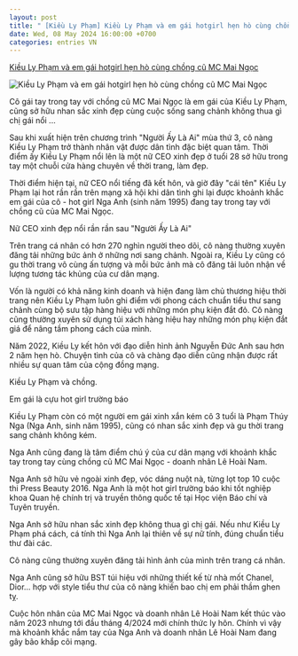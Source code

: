 ```yaml
---
layout: post
title: " [Kiều Ly Phạm] Kiều Ly Phạm và em gái hotgirl hẹn hò cùng chồng cũ MC Mai Ngọc"
date: Wed, 08 May 2024 16:00:00 +0700
categories: entries VN
---
```

[Kiều Ly Phạm và em gái hotgirl hẹn hò cùng chồng cũ MC Mai Ngọc](https://afamily.vn/chi-em-kieu-ly-pham-nguoi-la-ceo-noi-tieng-nguoi-la-hot-girl-truong-bao-chiem-song-voi-cai-nam-tay-chong-cu-mai-ngoc-20240508121137667.chn)

![Kiều Ly Phạm và em gái hotgirl hẹn hò cùng chồng cũ MC Mai Ngọc](https://afamilycdn.com/zoom/600_315/150157425591193600/2024/5/8/collageava-17151470953351215058890-26-0-445-800-crop-17151486409202126249715.jpg)

Cô gái tay trong tay với chồng cũ MC Mai Ngọc là em gái của Kiều Ly Phạm, cũng sở hữu nhan sắc xinh đẹp cùng cuộc sống sang chảnh không thua gì chị gái nổi ...

Sau khi xuất hiện trên chương trình "Người Ấy Là Ai" mùa thứ 3, cô nàng Kiều Ly Phạm trở thành nhân vật được dân tình đặc biệt quan tâm. Thời điểm ấy Kiều Ly Phạm nổi lên là một nữ CEO xinh đẹp ở tuổi 28 sở hữu trong tay một chuỗi cửa hàng chuyên về thời trang, làm đẹp.

Thời điểm hiện tại, nữ CEO nổi tiếng đã kết hôn, và giờ đây "cái tên" Kiều Ly Phạm lại hot rần rần trên mạng xã hội khi dân tình ghi lại được khoảnh khắc em gái của cô - hot girl Nga Anh (sinh năm 1995) đang tay trong tay với chồng cũ của MC Mai Ngọc.

Nữ CEO xinh đẹp nổi rần rần sau "Người Ấy Là Ai"

Trên trang cá nhân có hơn 270 nghìn người theo dõi, cô nàng thường xuyên đăng tải những bức ảnh ở những nơi sang chảnh. Ngoài ra, Kiều Ly cũng có gu thời trang vô cùng ấn tượng và mỗi bức ảnh mà cô đăng tải luôn nhận về lượng tương tác khủng của cư dân mạng.

Vốn là người có khả năng kinh doanh và hiện đang làm chủ thương hiệu thời trang nên Kiều Ly Phạm luôn ghi điểm với phong cách chuẩn tiểu thư sang chảnh cùng bộ sưu tập hàng hiệu với những món phụ kiện đắt đỏ. Cô nàng cũng thường xuyên sử dụng túi xách hàng hiệu hay những món phụ kiện đắt giá để nâng tầm phong cách của mình.

Năm 2022, Kiều Ly kết hôn với đạo diễn hình ảnh Nguyễn Đức Anh sau hơn 2 năm hẹn hò. Chuyện tình của cô và chàng đạo diễn cũng nhận được rất nhiều sự quan tâm của cộng đồng mạng.

Kiều Ly Phạm và chồng.

Em gái là cựu hot girl trường báo

Kiều Ly Phạm còn có một người em gái xinh xắn kém cô 3 tuổi là Phạm Thúy Nga (Nga Anh, sinh năm 1995), cũng có nhan sắc xinh đẹp và gu thời trang sang chảnh không kém.

Nga Anh cũng đang là tâm điểm chú ý của cư dân mạng với khoảnh khắc tay trong tay cùng chồng cũ MC Mai Ngọc - doanh nhân Lê Hoài Nam.

Nga Anh sở hữu vẻ ngoài xinh đẹp, vóc dáng nuột nà, từng lọt top 10 cuộc thi Press Beauty 2016. Nga Anh là một hot girl trường báo khi tốt nghiệp khoa Quan hệ chính trị và truyền thông quốc tế tại Học viện Báo chí và Tuyên truyền.

Nga Anh sở hữu nhan sắc xinh đẹp không thua gì chị gái. Nếu như Kiều Ly Phạm phá cách, cá tính thì Nga Anh lại thiên về sự nữ tính, đúng chuẩn tiểu thư đài các.

Cô nàng cũng thường xuyên đăng tải hình ảnh của mình trên trang cá nhân.

Nga Anh cũng sở hữu BST túi hiệu với những thiết kế từ nhà mốt Chanel, Dior... hợp với style tiểu thư của cô nàng khiến bao chị em phải thầm ghen tỵ.

Cuộc hôn nhân của MC Mai Ngọc và doanh nhân Lê Hoài Nam kết thúc vào năm 2023 nhưng tới đầu tháng 4/2024 mới chính thức ly hôn. Chính vì vậy mà khoảnh khắc nắm tay của Nga Anh và doanh nhân Lê Hoài Nam đang gây bão khắp cõi mạng.


